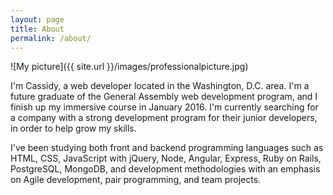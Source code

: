 ```yaml
---
layout: page
title: About
permalink: /about/
---
```

<div id="professionalPicture">![My picture]({{ site.url }}/images/professionalpicture.jpg)</div>

I'm Cassidy, a web developer located in the Washington, D.C. area. I'm a future graduate of the General Assembly web development program, and I finish up my immersive course in January 2016. I'm currently searching for a company with a strong development program for their junior developers, in order to help grow my skills.

I've been studying both front and backend programming languages such as HTML, CSS, JavaScript with jQuery, Node, Angular, Express, Ruby on Rails, PostgreSQL, MongoDB, and development methodologies with an emphasis on Agile development, pair programming, and team projects.
